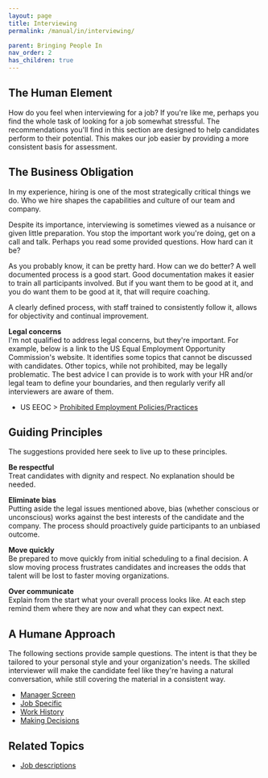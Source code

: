 ```yaml
---
layout: page
title: Interviewing
permalink: /manual/in/interviewing/

parent: Bringing People In
nav_order: 2
has_children: true
---
```


## The Human Element
How do you feel when interviewing for a job? If you're like me, perhaps you 
find the whole task of looking for a job somewhat stressful. The 
recommendations you'll find in this section are designed to help candidates 
perform to their potential. This makes our job easier by providing a more 
consistent basis for assessment.

## The Business Obligation
In my experience, hiring is one of the most strategically critical things we
do. Who we hire shapes the capabilities and culture of our team and company.

Despite its importance, interviewing is sometimes viewed as a nuisance or 
given little preparation. You stop the important work you're doing, get on a 
call and talk. Perhaps you read some provided questions. How hard can it be?

As you probably know, it can be pretty hard. How can we do better? A well 
documented process is a good start. Good documentation makes it easier to train 
all participants involved. But if you want them to be good at it, and you do 
want them to be good at it, that will require coaching. 

A clearly defined process, with staff trained to consistently follow it, allows 
for objectivity and continual improvement.
 
**Legal concerns**  
I'm not qualified to address legal concerns, but they're important. For 
example, below is a link to the US Equal Employment Opportunity 
Commission's website. It identifies some topics that cannot be discussed with 
candidates. Other topics, while not prohibited, may be legally problematic. The 
best advice I can provide is to work with your HR and/or legal team to define 
your boundaries, and then regularly verify all interviewers are aware of them. 
* US EEOC > [Prohibited Employment Policies/Practices](https://www.eeoc.gov/prohibited-employment-policiespractices)


## Guiding Principles
The suggestions provided here seek to live up to these principles.

**Be respectful**  
Treat candidates with dignity and respect. No explanation should
be needed.

**Eliminate bias**  
Putting aside the legal issues mentioned above, bias (whether conscious or 
unconscious) works against the best interests of the candidate and the company. 
The process should proactively guide participants to an unbiased outcome.

**Move quickly**  
Be prepared to move quickly from initial scheduling to a final decision. A 
slow moving process frustrates candidates and increases the odds that talent 
will be lost to faster moving organizations.

**Over communicate**  
Explain from the start what your overall process looks like. At each step 
remind them where they are now and what they can expect next.

## A Humane Approach
The following sections provide sample questions. The intent is that they be
tailored to your personal style and your organization's needs. The skilled
interviewer will make the candidate feel like they're having a natural 
conversation, while still covering the material in a consistent way.

  * [Manager Screen](/manual/in/screen/)
  * [Job Specific]()
  * [Work History]()
  * [Making Decisions]()

## Related Topics
  * [Job descriptions](/manual/in/job-descriptions/)

